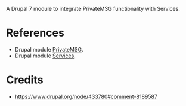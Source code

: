 A Drupal 7 module to integrate PrivateMSG functionality with Services.

# References

* Drupal module [PrivateMSG](https://www.drupal.org/project/privatemsg).
* Drupal module [Services](https://www.drupal.org/project/services).

# Credits

* https://www.drupal.org/node/433780#comment-8189587
